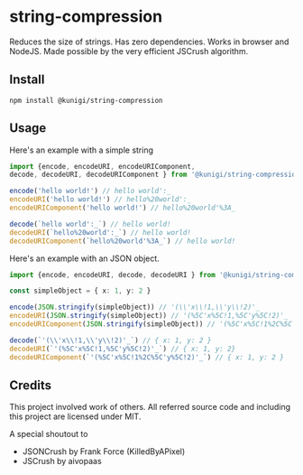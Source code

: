 # string-compression 
Reduces the size of strings. Has zero dependencies. Works in browser and NodeJS. Made possible by the very efficient JSCrush algorithm.

## Install
```
npm install @kunigi/string-compression
```

## Usage
Here's an example with a simple string

```ts
import {encode, encodeURI, encodeURIComponent, 
decode, decodeURI, decodeURIComponent } from '@kunigi/string-compression'

encode('hello world!') // hello world':_
encodeURI('hello world!') // hello%20world':_
encodeURIComponent('hello world!') // hello%20world'%3A_

decode(`hello world':_`) // hello world!
decodeURI(`hello%20world':_`) // hello world!
decodeURIComponent(`hello%20world'%3A_`) // hello world!
```

Here's an example with an JSON object.
```ts
import {encode, encodeURI, decode, decodeURI } from '@kunigi/string-compression'

const simpleObject = { x: 1, y: 2 }

encode(JSON.stringify(simpleObject)) // '(\\'x\\!1,\\'y\\!2)'_
encodeURI(JSON.stringify(simpleObject)) // '(%5C'x%5C!1,%5C'y%5C!2)'_
encodeURIComponent(JSON.stringify(simpleObject)) // '(%5C'x%5C!1%2C%5C'y%5C!2)'_

decode(`'(\\'x\\!1,\\'y\\!2)'_`) // { x: 1, y: 2 }
decodeURI(`'(%5C'x%5C!1,%5C'y%5C!2)'_`) // { x: 1, y: 2}
decodeURIComponent(`'(%5C'x%5C!1%2C%5C'y%5C!2)'_`) // { x: 1, y: 2 }
```

## Credits
This project involved work of others. All referred source code and including this project are licensed under MIT.

A special shoutout to

- JSONCrush by Frank Force (KilledByAPixel)
- JSCrush by aivopaas